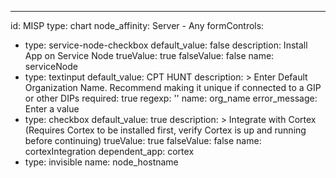 ---
id: MISP
type: chart
node_affinity: Server - Any
formControls:
- type: service-node-checkbox
  default_value: false
  description: Install App on Service Node
  trueValue: true
  falseValue: false
  name: serviceNode
- type: textinput
  default_value: CPT HUNT
  description: >
    Enter Default Organization Name. Recommend making it unique if connected
    to a GIP or other DIPs
  required: true
  regexp: ''
  name: org_name
  error_message: Enter a value
- type: checkbox
  default_value: true
  description: >
    Integrate with Cortex (Requires Cortex to be installed first, verify
    Cortex is up and running before continuing)
  trueValue: true
  falseValue: false
  name: cortexIntegration
  dependent_app: cortex
- type: invisible
  name: node_hostname

